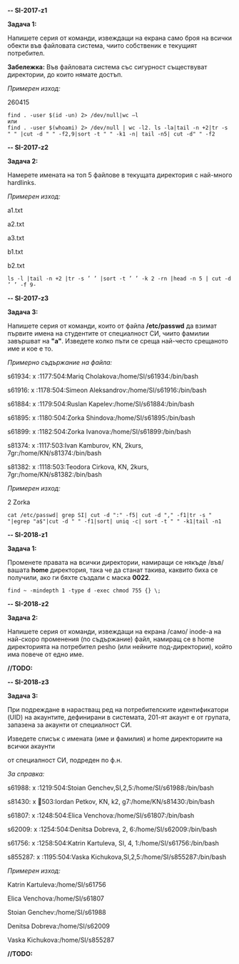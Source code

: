 **-- SI-2017-z1**

**Задача 1:**

Напишете серия от команди, извеждащи на екрана само броя на всички обекти във
файловата система, чиито собственик е текущият потребител.

**Забележка:** Във файловата система със сигурност съществуват директории, до
които нямате достъп.

*Примерен изход:*

260415
```
find . -user $(id -un) 2> /dev/null|wc –l
или
find . -user $(whoami) 2> /dev/null | wc -l2. ls -la|tail -n +2|tr -s " " |cut -d " " -f2,9|sort -t " " -k1 -n| tail -n5| cut -d" " -f2
```
**-- SI-2017-z2**

**Задача 2:**

Намерете имената на топ 5 файлове в текущата директория с най-много hardlinks.

*Примерен изход:*

a1.txt

a2.txt

a3.txt

b1.txt

b2.txt
```
ls -l |tail -n +2 |tr -s ’ ’ |sort -t ’ ’ -k 2 -rn |head -n 5 | cut -d ’ ’ -f 9-
```
**-- SI-2017-z3**

**Задача 3:**

Напишете серия от команди, които от файла **/etc/passwd** да взимат първите
имена на студентите от специалност СИ, чиито фамилии завършват на **"а"**.
Изведете колко пъти се среща най-често срещаното име и кое е то.

*Примерно съдържание на файла:*

s61934: x :1177:504:Mariq Cholakova:/home/SI/s61934:/bin/bash

s61916: x :1178:504:Simeon Aleksandrov:/home/SI/s61916:/bin/bash

s61884: x :1179:504:Ruslan Kapelev:/home/SI/s61884:/bin/bash

s61895: x :1180:504:Zorka Shindova:/home/SI/s61895:/bin/bash

s61899: x :1182:504:Zorka Ivanova:/home/SI/s61899:/bin/bash

s81374: x :1117:503:Ivan Kamburov, KN, 2kurs, 7gr:/home/KN/s81374:/bin/bash

s81382: x :1118:503:Teodora Cirkova, KN, 2kurs, 7gr:/home/KN/s81382:/bin/bash

*Примерен изход:*

2 Zorka
```
cat /etc/passwd| grep SI| cut -d ":" -f5| cut -d "," -f1|tr -s " "|egrep "a$"|cut -d " " -f1|sort| uniq -c| sort -t " " -k1|tail -n1
```
**-- SI-2018-z1**

**Задача 1:**

Променете правата на всички директории, намиращи се някъде /във/ вашата **home**
директория, така че да станат такива, каквито биха се получили, ако ги бяхте
създали с маска **0022**.
```
find ~ -mindepth 1 -type d -exec chmod 755 {} \;
```
**-- SI-2018-z2**

**Задача 2:**

Напишете серия от команди, извеждащи на екрана /само/ inode-а на най-скоро
променения (по съдържание) файл, намиращ се в home директорията на потребител
pesho (или нейните под-директории), който има повече от едно име.

**//TODO:**

**-- SI-2018-z3**

**Задача 3:**

При подреждане в нарастващ ред на потребителските идентификатори (UID) на
акаунтите, дефинирани в системата, 201-ят акаунт е от групата, запазена за
акаунти от специалност СИ.

Изведете списък с имената (име и фамилия) и home директориите на всички акаунти

от специалност СИ, подреден по ф.н.

*За справка:*

s61988: x :1219:504:Stoian Genchev,SI,2,5:/home/SI/s61988:/bin/bash

s81430: x :1234:503:Iordan Petkov, KN, k2, g7:/home/KN/s81430:/bin/bash

s61807: x :1248:504:Elica Venchova:/home/SI/s61807:/bin/bash

s62009: x :1254:504:Denitsa Dobreva, 2, 6:/home/SI/s62009:/bin/bash

s61756: x :1258:504:Katrin Kartuleva, SI, 4, 1:/home/SI/s61756:/bin/bash

s855287: x :1195:504:Vaska Kichukova,SI,2,5:/home/SI/s855287:/bin/bash

*Примерен изход:*

Katrin Kartuleva:/home/SI/s61756

Elica Venchova:/home/SI/s61807

Stoian Genchev:/home/SI/s61988

Denitsa Dobreva:/home/SI/s62009

Vaska Kichukova:/home/SI/s855287

**//TODO:**
